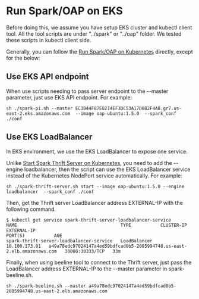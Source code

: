  # Run Spark/OAP on EKS
Before doing this, we assume you have setup EKS cluster and kubectl client tool. All the tool scripts are under "../spark" or "../oap" folder. 
We tested these scripts in kubectl client side. 

Generally, you can follow the [Run Spark/OAP on Kubernetes](../README.md#run-sparkoap-on-kubernetes) directly, except for the below:

## Use EKS API endpoint
When use scripts needing to pass server endpoint to the --master parameter, just use EKS API endpoint. For example:
```
sh ./spark-pi.sh --master EC3B44F87E0214EF3DC53A17D6B2F4AB.gr7.us-east-2.eks.amazonaws.com  --image oap-ubuntu:1.5.0  --spark_conf ./conf
```

## Use EKS LoadBalancer
In EKS environment, we use the EKS LoadBalancer to expose one service.

Unlike [Start Spark Thrift Server on Kubernetes](../README.md#start-spark-thrift-server), you need to add the --engine loadbalancer, then the script can use the EKS LoadBalancer service instead of the Kubernetes NodePort service automatically.
For example:
``` 
sh ./spark-thrift-server.sh start --image oap-ubuntu:1.5.0 --engine loadbalancer  --spark_conf ./conf
```

Then, get the Thrift server LoadBalancer address EXTERNAL-IP with the following command.
```
$ kubectl get service spark-thrift-server-loadbalancer-service
NAME                                       TYPE           CLUSTER-IP      EXTERNAL-IP                                                               PORT(S)           AGE
spark-thrift-server-loadbalancer-service   LoadBalancer   10.100.173.81   a49a78edc97024147a4ed59bdfcad0b5-2085994748.us-east-2.elb.amazonaws.com   30000:30333/TCP   33m
```

Finally, when using beeline tool to connect to the Thrift server, just pass the LoadBalancer address EXTERNAL-IP to the --master parameter in spark-beeline.sh. 
``` 
sh ./spark-beeline.sh --master a49a78edc97024147a4ed59bdfcad0b5-2085994748.us-east-2.elb.amazonaws.com
``` 



